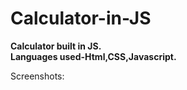# Calculator-in-JS
<b>
Calculator built in JS.
<br>
Languages used-Html,CSS,Javascript.
<br>
</b>

Screenshots:
